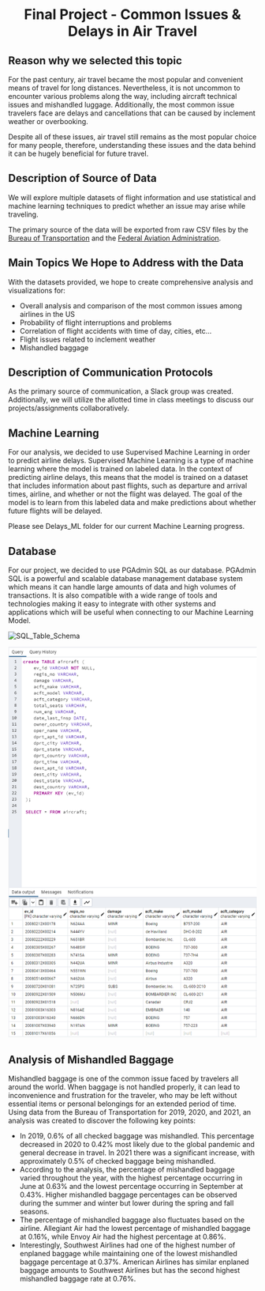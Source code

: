 <div align="center">

# Final Project - Common Issues & Delays in Air Travel

</div>



## <b>Reason why we selected this topic</b>


For the past century, air travel became the most popular and convenient means of travel for long distances. Nevertheless, it is not uncommon to encounter various problems along the way, including aircraft technical issues and mishandled luggage. Additionally, the most common issue travelers face are delays and cancellations that can be caused by inclement weather or overbooking. 

Despite all of these issues, air travel still remains as the most popular choice for many people, therefore, understanding these issues and the data behind it can be hugely beneficial for future travel.  



## <b>Description of Source of Data</b>

We will explore multiple datasets of flight information and use statistical and machine learning techniques to predict whether an issue may arise while traveling.

The primary source of the data will be exported from raw CSV files by the [Bureau of Transportation](https://transtats.bts.gov/Fields.asp?gnoyr_VQ=FGK) and the [Federal Aviation Administration](https://www.asias.faa.gov/apex/f?p=100:1::::::).



## <b>Main Topics We Hope to Address with the Data</b>

With the datasets provided, we hope to create comprehensive analysis and visualizations for:

* Overall analysis and comparison of the most common issues among airlines in the US
* Probability of flight interruptions and problems
* Correlation of flight accidents with time of day, cities, etc... 
* Flight issues related to inclement weather 
* Mishandled baggage



## <b>Description of Communication Protocols</b>

As the primary source of communication, a Slack group was created. Additionally, we will utilize the allotted time in class meetings to discuss our projects/assignments collaboratively.



## <b>Machine Learning</b>

For our analysis, we decided to use Supervised Machine Learning in order to predict airline delays. Supervised Machine Learning is a type of machine learning where the model is trained on labeled data. In the context of predicting airline delays, this means that the model is trained on a dataset that includes information about past flights, such as departure and arrival times, airline, and whether or not the flight was delayed. The goal of the model is to learn from this labeled data and make predictions about whether future flights will be delayed.

Please see Delays_ML folder for our current Machine Learning progress.



## <b>Database</b>

For our project, we decided to use PGAdmin SQL as our database. PGAdmin SQL is a powerful and scalable database management database system which means it can handle large amounts of data and high volumes of transactions. It is also compatible with a wide range of tools and technologies making it easy to integrate with other systems and applications which will be useful when connecting to our Machine Learning Model.

![SQL_Table_Schema](Resources/Screenshots/SQL_Table_Schema.png)


![SQL_Table_Output](Resources/Screenshots/SQL_Table_Output.png)


## <b>Analysis of Mishandled Baggage</b>

Mishandled baggage is one of the common issue faced by travelers all around the world. When baggage is not handled properly, it can lead to inconvenience and frustration for the traveler, who may be left without essential items or personal belongings for an extended period of time. Using data from the Bureau of Transportation for 2019, 2020, and 2021, an analysis was created to discover the following key points: 
* In 2019, 0.6% of all checked baggage was mishandled. This percentage decreased in 2020 to 0.42%  most likely due to the global pandemic and general decrease in travel. In 2021 there was a significant increase, with approximately 0.5% of checked baggage being mishandled.
* According to the analysis, the percentage of mishandled baggage varied throughout the year, with the highest percentage occurring in June at 0.63% and the lowest percentage occurring in September at 0.43%. Higher mishandled baggage percentages can be observed during the summer and winter but lower during the spring and fall seasons.
* The percentage of mishandled baggage also fluctuates based on the airline. Allegiant Air had the lowest percentage of mishandled baggage at 0.16%, while Envoy Air had the highest percentage at 0.86%. 
* Interestingly, Southwest Airlines had one of the highest number of enplaned baggage while maintaining one of the lowest mishandled baggage percentage at 0.37%. American Airlines has similar enplaned baggage amounts to Southwest Airlines but has the second highest mishandled baggage rate at 0.76%.
